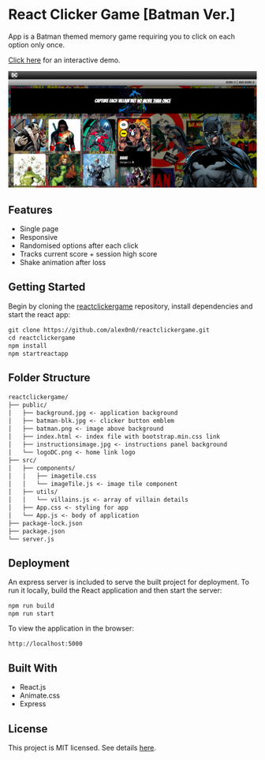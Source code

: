 # React Clicker Game [Batman Ver.]

App is a Batman themed memory game requiring you to click on each option only once.

[Click here](https://beanstalk88.herokuapp.com/) for an interactive demo.

![screenshot 1](/public/screenshot1.png)

## Features

- Single page
- Responsive
- Randomised options after each click
- Tracks current score + session high score
- Shake animation after loss

## Getting Started

Begin by cloning the [reactclickergame](https://github.com/alex0n0/reactclickergame) repository, install dependencies and start the react app:

```terminal
git clone https://github.com/alex0n0/reactclickergame.git
cd reactclickergame
npm install
npm startreactapp
```

## Folder Structure

```text
reactclickergame/
├── public/
│   ├── background.jpg <- application background
│   ├── batman-blk.jpg <- clicker button emblem
│   ├── batman.png <- image above background
│   ├── index.html <- index file with bootstrap.min.css link
│   ├── instructionsimage.jpg <- instructions panel background
│   └── logoDC.png <- home link logo
├── src/
│   ├── components/
│   │   ├── imagetile.css
│   │   └── imageTile.js <- image tile component
│   ├── utils/
│   │   └── villains.js <- array of villain details
│   ├── App.css <- styling for app
│   └── App.js <- body of application
├── package-lock.json
├── package.json
└── server.js
```

## Deployment

An express server is included to serve the built project for deployment. To run it locally, build the React application and then start the server:

```terminal
npm run build
npm run start
```

To view the application in the browser:

```terminal
http://localhost:5000
```

## Built With

- React.js
- Animate.css
- Express

## License

This project is MIT licensed. See details [here](https://github.com/alex0n0/reactclickergame/blob/master/LICENSE).
